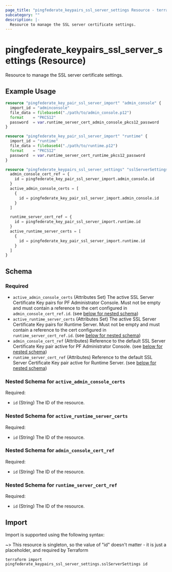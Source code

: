 ```yaml
---
page_title: "pingfederate_keypairs_ssl_server_settings Resource - terraform-provider-pingfederate"
subcategory: ""
description: |-
  Resource to manage the SSL server certificate settings.
---
```


# pingfederate_keypairs_ssl_server_settings (Resource)

Resource to manage the SSL server certificate settings.

## Example Usage

```terraform
resource "pingfederate_key_pair_ssl_server_import" "admin_console" {
  import_id = "adminconsole"
  file_data = filebase64("./path/to/admin_console.p12")
  format    = "PKCS12"
  password  = var.runtime_server_cert_admin_console_pkcs12_password
}

resource "pingfederate_key_pair_ssl_server_import" "runtime" {
  import_id = "runtime"
  file_data = filebase64("./path/to/runtime.p12")
  format    = "PKCS12"
  password  = var.runtime_server_cert_runtime_pkcs12_password
}

resource "pingfederate_keypairs_ssl_server_settings" "sslServerSettings" {
  admin_console_cert_ref = {
    id = pingfederate_key_pair_ssl_server_import.admin_console.id
  }
  active_admin_console_certs = [
    {
      id = pingfederate_key_pair_ssl_server_import.admin_console.id
    }
  ]

  runtime_server_cert_ref = {
    id = pingfederate_key_pair_ssl_server_import.runtime.id
  }
  active_runtime_server_certs = [
    {
      id = pingfederate_key_pair_ssl_server_import.runtime.id
    }
  ]
}
```

<!-- schema generated by tfplugindocs -->
## Schema

### Required

- `active_admin_console_certs` (Attributes Set) The active SSL Server Certificate Key pairs for PF Administrator Console. Must not be empty and must contain a reference to the cert configured in `admin_console_cert_ref.id`. (see [below for nested schema](#nestedatt--active_admin_console_certs))
- `active_runtime_server_certs` (Attributes Set) The active SSL Server Certificate Key pairs for Runtime Server. Must not be empty and must contain a reference to the cert configured in `runtime_server_cert_ref.id`. (see [below for nested schema](#nestedatt--active_runtime_server_certs))
- `admin_console_cert_ref` (Attributes) Reference to the default SSL Server Certificate Key pair active for PF Administrator Console. (see [below for nested schema](#nestedatt--admin_console_cert_ref))
- `runtime_server_cert_ref` (Attributes) Reference to the default SSL Server Certificate Key pair active for Runtime Server. (see [below for nested schema](#nestedatt--runtime_server_cert_ref))

<a id="nestedatt--active_admin_console_certs"></a>
### Nested Schema for `active_admin_console_certs`

Required:

- `id` (String) The ID of the resource.


<a id="nestedatt--active_runtime_server_certs"></a>
### Nested Schema for `active_runtime_server_certs`

Required:

- `id` (String) The ID of the resource.


<a id="nestedatt--admin_console_cert_ref"></a>
### Nested Schema for `admin_console_cert_ref`

Required:

- `id` (String) The ID of the resource.


<a id="nestedatt--runtime_server_cert_ref"></a>
### Nested Schema for `runtime_server_cert_ref`

Required:

- `id` (String) The ID of the resource.

## Import

Import is supported using the following syntax:

~> This resource is singleton, so the value of "id" doesn't matter - it is just a placeholder, and required by Terraform

```shell
terraform import pingfederate_keypairs_ssl_server_settings.sslServerSettings id
```